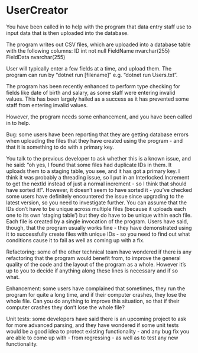 # UserCreator

You have been called in to help with the program that data entry staff use to input data that is then uploaded into the database.

The program writes out CSV files, which are uploaded into a database table with the following columns:
ID int not null
FieldName nvarchar(255)
FieldData nvarchar(255)

User will typically enter a few fields at a time, and upload them. The program can run by “dotnet run [filename]” e.g. “dotnet run Users.txt”.

The program has been recently enhanced to perform type checking for fields like date of birth and salary, as some staff were entering invalid values. This has been largely hailed as a success as it has prevented some staff from entering invalid values.

However, the program needs some enhancement, and you have been called in to help.

Bug: some users have been reporting that they are getting database errors when uploading the files that they have created using the program - and that it is something to do with a primary key.

You talk to the previous developer to ask whether this is a known issue, and he said: “oh yes, I found that some files had duplicate IDs in them. It uploads them to a staging table, you see, and it has got a primary key. I think it was probably a threading issue, so I put in an Interlocked.Increment to get the nextId instead of just a normal increment - so I think that should have sorted it!”. However, it doesn’t seem to have sorted it - you’ve checked some users have definitely encountered the issue since upgrading to the latest version, so you need to investigate further. You can assume that the IDs don’t have to be unique across multiple files (because it uploads each one to its own ‘staging table’) but they do have to be unique within each file. Each file is created by a single invocation of the program. Users have said, though, that the program usually works fine - they have demonstrated using it to successfully create files with unique IDs - so you need to find out what conditions cause it to fail as well as coming up with a fix.

Refactoring: some of the other technical team have wondered if there is any refactoring that the program would benefit from, to improve the general quality of the code and the layout of the program as a whole. However it’s up to you to decide if anything along these lines is necessary and if so what.

Enhancement: some users have complained that sometimes, they run the program for quite a long time, and if their computer crashes, they lose the whole file. Can you do anything to improve this situation, so that if their computer crashes they don’t lose the whole file?

Unit tests: some developers have said there is an upcoming project to ask for more advanced parsing, and they have wondered if some unit tests would be a good idea to protect existing functionality - and any bug fix you are able to come up with - from regressing - as well as to test any new functionality.
